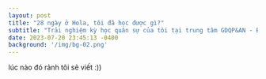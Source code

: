 ```yaml
---
layout: post
title: "28 ngày ở Hola, tôi đã học được gì?"
subtitle: "Trải nghiệm kỳ học quân sự của tôi tại trung tâm GDQP&AN - Đại học Quốc gia Hà Nội."
date: 2023-07-20 23:45:13 -0400
background: '/img/bg-02.png'
---
```


lúc nào đó rảnh tôi sẽ viết :))



<br>
<br>
<br>

